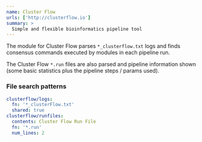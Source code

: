 ```yaml
---
name: Cluster Flow
urls: ['http://clusterflow.io']
summary: >
  Simple and flexible bioinformatics pipeline tool
---
```


The module for Cluster Flow parses `*_clusterflow.txt` logs
and finds consensus commands executed by modules in each pipeline run.

The Cluster Flow `*.run` files are also parsed and pipeline information
shown (some basic statistics plus the pipeline steps / params used).

### File search patterns

```yaml
clusterflow/logs:
  fn: '*_clusterFlow.txt'
  shared: true
clusterflow/runfiles:
  contents: Cluster Flow Run File
  fn: '*.run'
  num_lines: 2
```